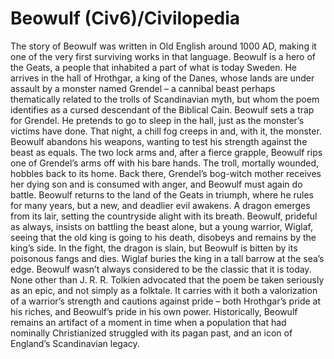 # Beowulf (Civ6)/Civilopedia

The story of Beowulf was written in Old English around 1000 AD, making it one of the very first surviving works in that language. Beowulf is a hero of the Geats, a people that inhabited a part of what is today Sweden. He arrives in the hall of Hrothgar, a king of the Danes, whose lands are under assault by a monster named Grendel – a cannibal beast perhaps thematically related to the trolls of Scandinavian myth, but whom the poem identifies as a cursed descendant of the Biblical Cain.
Beowulf sets a trap for Grendel. He pretends to go to sleep in the hall, just as the monster’s victims have done. That night, a chill fog creeps in and, with it, the monster. Beowulf abandons his weapons, wanting to test his strength against the beast as equals. The two lock arms and, after a fierce grapple, Beowulf rips one of Grendel’s arms off with his bare hands. The troll, mortally wounded, hobbles back to its home. Back there, Grendel’s bog-witch mother receives her dying son and is consumed with anger, and Beowulf must again do battle.
Beowulf returns to the land of the Geats in triumph, where he rules for many years, but a new, and deadlier evil awakens. A dragon emerges from its lair, setting the countryside alight with its breath. Beowulf, prideful as always, insists on battling the beast alone, but a young warrior, Wiglaf, seeing that the old king is going to his death, disobeys and remains by the king’s side. In the fight, the dragon is slain, but Beowulf is bitten by its poisonous fangs and dies. Wiglaf buries the king in a tall barrow at the sea’s edge.
Beowulf wasn’t always considered to be the classic that it is today. None other than J. R. R. Tolkien advocated that the poem be taken seriously as an epic, and not simply as a folktale. It carries with it both a valorization of a warrior’s strength and cautions against pride – both Hrothgar’s pride at his riches, and Beowulf’s pride in his own power. Historically, Beowulf remains an artifact of a moment in time when a population that had nominally Christianized struggled with its pagan past, and an icon of England’s Scandinavian legacy.